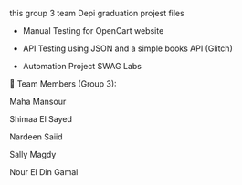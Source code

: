 this group 3 team Depi graduation projest files



- Manual Testing for OpenCart website

- API Testing using JSON and a simple books API (Glitch)

- Automation Project SWAG Labs



👥 Team Members (Group 3):

Maha Mansour 

Shimaa El Sayed

Nardeen Saiid

Sally Magdy

Nour El Din Gamal
